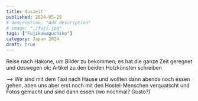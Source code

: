 ```yaml
---
title: Auszeit
published: 2024-05-28
# description: "Add description"
# image: "./fuji.jpg"
tags: ["Fujikawaguchiko"]
category: Japan 2024
draft: true
---
```


Reise nach Hakone, um Bilder zu bekommen; es hat die ganze Zeit geregnet und deswegen ok; Artikel zu den beiden Holzkünsten schreiben

--> Wir sind mit dem Taxi nach Hause und wollten dann abends noch essen gehen, aben uns aber erst noch mit den Hostel-Menschen verquatscht und Fotos gemacht und sind dann essen (wo nochmal? Gusto?)
